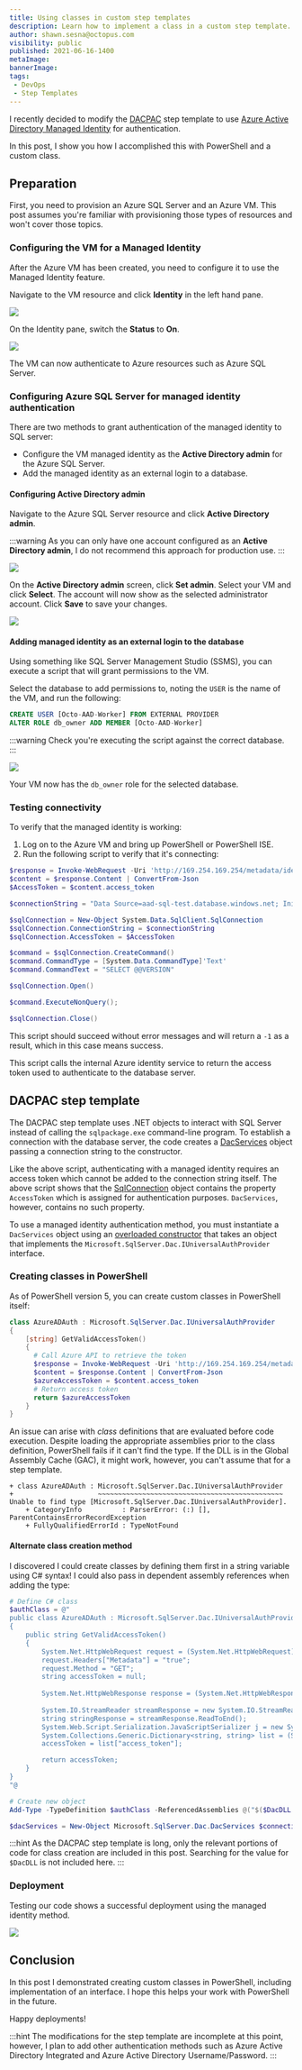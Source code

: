 ```yaml
---
title: Using classes in custom step templates
description: Learn how to implement a class in a custom step template.
author: shawn.sesna@octopus.com
visibility: public
published: 2021-06-16-1400
metaImage: 
bannerImage: 
tags:
 - DevOps
 - Step Templates
---
```


I recently decided to modify the [DACPAC](https://library.octopus.com/step-templates/e4a60d6f-036f-425d-a3f7-793034fc0f49/actiontemplate-sql-deploy-dacpac-from-package-parameter) step template to use [Azure Active Directory Managed Identity](https://docs.microsoft.com/en-us/azure/active-directory/managed-identities-azure-resources/overview) for authentication.  

In this post, I show you how I accomplished this with PowerShell and a custom class.

## Preparation
First, you need to provision an Azure SQL Server and an Azure VM.  This post assumes you're familiar with provisioning those types of resources and won't cover those topics.

### Configuring the VM for a Managed Identity
After the Azure VM has been created, you need to configure it to use the Managed Identity feature.  

Navigate to the VM resource and click **Identity** in the left hand pane.

![](azure-vm-identity.png)

On the Identity pane, switch the **Status** to **On**.

![](azure-vm-managed-identity.png)

The VM can now authenticate to Azure resources such as Azure SQL Server.

### Configuring Azure SQL Server for managed identity authentication

There are two methods to grant authentication of the managed identity to SQL server:

- Configure the VM managed identity as the **Active Directory admin** for the Azure SQL Server.
- Add the managed identity as an external login to a database.

#### Configuring Active Directory admin
Navigate to the Azure SQL Server resource and click **Active Directory admin**.

:::warning
As you can only have one account configured as an **Active Directory admin**, I do not recommend this approach for production use.
:::

![](azure-sql-aad-admin.png)

On the **Active Directory admin** screen, click **Set admin**.  Select your VM and click **Select**. The account will now show as the selected administrator account. Click **Save** to save your changes.

![](azure-sql-select-admin.png)

#### Adding managed identity as an external login to the database
Using something like SQL Server Management Studio (SSMS), you can execute a script that will grant permissions to the VM.  

Select the database to add permissions to, noting the `USER` is the name of the VM, and run the following:

``` sql
CREATE USER [Octo-AAD-Worker] FROM EXTERNAL PROVIDER
ALTER ROLE db_owner ADD MEMBER [Octo-AAD-Worker]
```

:::warning
Check you're executing the script against the correct database.
:::

![](azure-sql-user-script.png)

Your VM now has the `db_owner` role for the selected database.

### Testing connectivity
To verify that the managed identity is working: 

1. Log on to the Azure VM and bring up PowerShell or PowerShell ISE.  
1.  Run the following script to verify that it's connecting:

``` PowerShell
$response = Invoke-WebRequest -Uri 'http://169.254.169.254/metadata/identity/oauth2/token?api-version=2018-02-01&resource=https%3A%2F%2Fdatabase.windows.net%2F' -Method GET -Headers @{Metadata="true"}
$content = $response.Content | ConvertFrom-Json
$AccessToken = $content.access_token

$connectionString = "Data Source=aad-sql-test.database.windows.net; Initial Catalog=TestDB2;"

$sqlConnection = New-Object System.Data.SqlClient.SqlConnection
$sqlConnection.ConnectionString = $connectionString
$sqlConnection.AccessToken = $AccessToken

$command = $sqlConnection.CreateCommand()
$command.CommandType = [System.Data.CommandType]'Text'
$command.CommandText = "SELECT @@VERSION"

$sqlConnection.Open()

$command.ExecuteNonQuery();

$sqlConnection.Close()
```

This script should succeed without error messages and will return a `-1` as a result, which in this case means success.

This script calls the internal Azure identity service to return the access token used to authenticate to the database server.

## DACPAC step template

The DACPAC step template uses .NET objects to interact with SQL Server instead of calling the `sqlpackage.exe` command-line program.  To establish a connection with the database server, the code creates a [DacServices](https://docs.microsoft.com/en-us/dotnet/api/microsoft.sqlserver.dac.dacservices?view=sql-dacfx-150) object passing a connection string to the constructor.  

Like the above script, authenticating with a managed identity requires an access token which cannot be added to the connection string itself.  The above script shows that the [SqlConnection](https://docs.microsoft.com/en-us/dotnet/api/system.data.sqlclient.sqlconnection?view=dotnet-plat-ext-5.0) object contains the property `AccessToken` which is assigned for authentication purposes. `DacServices`, however, contains no such property.  

To use a managed identity authentication method, you must instantiate a `DacServices` object using an [overloaded constructor](https://docs.microsoft.com/en-us/dotnet/api/microsoft.sqlserver.dac.dacservices.-ctor?view=sql-dacfx-150#Microsoft_SqlServer_Dac_DacServices__ctor_System_String_Microsoft_SqlServer_Dac_IUniversalAuthProvider_) that takes an object that implements the `Microsoft.SqlServer.Dac.IUniversalAuthProvider` interface.

### Creating classes in PowerShell
As of PowerShell version 5, you can create custom classes in PowerShell itself:

```PowerShell
class AzureADAuth : Microsoft.SqlServer.Dac.IUniversalAuthProvider
{
	[string] GetValidAccessToken()
    {
      # Call Azure API to retrieve the token
      $response = Invoke-WebRequest -Uri 'http://169.254.169.254/metadata/identity/oauth2/token?api-version=2018-02-01&resource=https%3A%2F%2Fdatabase.windows.net%2F' -Method GET -Headers @{Metadata="true"} -UseBasicParsing
      $content = $response.Content | ConvertFrom-Json
      $azureAccessToken = $content.access_token
      # Return access token
      return $azureAccessToken
    }
}
```

An issue can arise with *class* definitions that are evaluated before code execution.  Despite loading the appropriate assemblies prior to the class definition, PowerShell fails if it can't find the type.  If the DLL is in the Global Assembly Cache (GAC), it might work, however, you can't assume that for a step template.

```
+ class AzureADAuth : Microsoft.SqlServer.Dac.IUniversalAuthProvider
+                     ~~~~~~~~~~~~~~~~~~~~~~~~~~~~~~~~~~~~~~~~~~~~~~
Unable to find type [Microsoft.SqlServer.Dac.IUniversalAuthProvider].
    + CategoryInfo          : ParserError: (:) [], ParentContainsErrorRecordException
    + FullyQualifiedErrorId : TypeNotFound
```

#### Alternate class creation method
I discovered I could create classes by defining them first in a string variable using C# syntax! I could also pass in dependent assembly references when adding the type:

``` Powershell
# Define C# class
$authClass = @"
public class AzureADAuth : Microsoft.SqlServer.Dac.IUniversalAuthProvider
{
	public string GetValidAccessToken()
    {
    	System.Net.HttpWebRequest request = (System.Net.HttpWebRequest)System.Net.WebRequest.Create("http://169.254.169.254/metadata/identity/oauth2/token?api-version=2018-02-01&resource=https://database.windows.net/");
		request.Headers["Metadata"] = "true";
		request.Method = "GET";
		string accessToken = null;
        
        System.Net.HttpWebResponse response = (System.Net.HttpWebResponse)request.GetResponse();
        
        System.IO.StreamReader streamResponse = new System.IO.StreamReader(response.GetResponseStream());
        string stringResponse = streamResponse.ReadToEnd();
        System.Web.Script.Serialization.JavaScriptSerializer j = new System.Web.Script.Serialization.JavaScriptSerializer();
        System.Collections.Generic.Dictionary<string, string> list = (System.Collections.Generic.Dictionary<string, string>) j.Deserialize(stringResponse, typeof(System.Collections.Generic.Dictionary<string, string>));
        accessToken = list["access_token"];

		return accessToken;
    }
}
"@

# Create new object
Add-Type -TypeDefinition $authClass -ReferencedAssemblies @("$($DacDLL.FullName)", "System.Net", "System.Web.Extensions", "System.Collections")

$dacServices = New-Object Microsoft.SqlServer.Dac.DacServices $connectionString, $azureAuth
```

:::hint
As the DACPAC step template is long, only the relevant portions of code for class creation are included in this post.  Searching for the value for `$DacDLL` is not included here.
:::

### Deployment
Testing our code shows a successful deployment using the managed identity method.

![](octopus-deployment.png)

## Conclusion
In this post I demonstrated creating custom classes in PowerShell, including implementation of an interface.  I hope this helps your work with PowerShell in the future.

Happy deployments!

:::hint
The modifications for the step template are incomplete at this point, however, I plan to add other authentication methods such as Azure Active Directory Integrated and Azure Active Directory Username/Password.
:::
